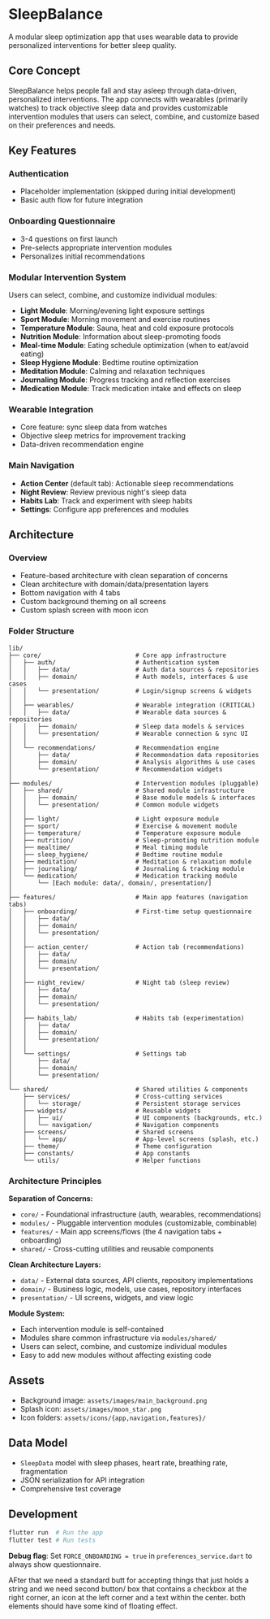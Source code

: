 # SleepBalance

A modular sleep optimization app that uses wearable data to provide personalized interventions for better sleep quality.

## Core Concept

SleepBalance helps people fall and stay asleep through data-driven, personalized interventions. The app connects with wearables (primarily watches) to track objective sleep data and provides customizable intervention modules that users can select, combine, and customize based on their preferences and needs.

## Key Features

### Authentication
- Placeholder implementation (skipped during initial development)
- Basic auth flow for future integration

### Onboarding Questionnaire
- 3-4 questions on first launch
- Pre-selects appropriate intervention modules
- Personalizes initial recommendations

### Modular Intervention System
Users can select, combine, and customize individual modules:
- **Light Module**: Morning/evening light exposure settings
- **Sport Module**: Morning movement and exercise routines
- **Temperature Module**: Sauna, heat and cold exposure protocols
- **Nutrition Module**: Information about sleep-promoting foods
- **Meal-time Module**: Eating schedule optimization (when to eat/avoid eating)
- **Sleep Hygiene Module**: Bedtime routine optimization
- **Meditation Module**: Calming and relaxation techniques
- **Journaling Module**: Progress tracking and reflection exercises
- **Medication Module**: Track medication intake and effects on sleep

### Wearable Integration
- Core feature: sync sleep data from watches
- Objective sleep metrics for improvement tracking
- Data-driven recommendation engine

### Main Navigation
- **Action Center** (default tab): Actionable sleep recommendations
- **Night Review**: Review previous night's sleep data
- **Habits Lab**: Track and experiment with sleep habits
- **Settings**: Configure app preferences and modules

## Architecture

### Overview
- Feature-based architecture with clean separation of concerns
- Clean architecture with domain/data/presentation layers
- Bottom navigation with 4 tabs
- Custom background theming on all screens
- Custom splash screen with moon icon

### Folder Structure

```
lib/
├── core/                          # Core app infrastructure
│   ├── auth/                      # Authentication system
│   │   ├── data/                  # Auth data sources & repositories
│   │   ├── domain/                # Auth models, interfaces & use cases
│   │   └── presentation/          # Login/signup screens & widgets
│   │
│   ├── wearables/                 # Wearable integration (CRITICAL)
│   │   ├── data/                  # Wearable data sources & repositories
│   │   ├── domain/                # Sleep data models & services
│   │   └── presentation/          # Wearable connection & sync UI
│   │
│   └── recommendations/           # Recommendation engine
│       ├── data/                  # Recommendation data repositories
│       ├── domain/                # Analysis algorithms & use cases
│       └── presentation/          # Recommendation widgets
│
├── modules/                       # Intervention modules (pluggable)
│   ├── shared/                    # Shared module infrastructure
│   │   ├── domain/                # Base module models & interfaces
│   │   └── presentation/          # Common module widgets
│   │
│   ├── light/                     # Light exposure module
│   ├── sport/                     # Exercise & movement module
│   ├── temperature/               # Temperature exposure module
│   ├── nutrition/                 # Sleep-promoting nutrition module
│   ├── mealtime/                  # Meal timing module
│   ├── sleep_hygiene/             # Bedtime routine module
│   ├── meditation/                # Meditation & relaxation module
│   ├── journaling/                # Journaling & tracking module
│   └── medication/                # Medication tracking module
│       └── [Each module: data/, domain/, presentation/]
│
├── features/                      # Main app features (navigation tabs)
│   ├── onboarding/                # First-time setup questionnaire
│   │   ├── data/
│   │   ├── domain/
│   │   └── presentation/
│   │
│   ├── action_center/             # Action tab (recommendations)
│   │   ├── data/
│   │   ├── domain/
│   │   └── presentation/
│   │
│   ├── night_review/              # Night tab (sleep review)
│   │   ├── data/
│   │   ├── domain/
│   │   └── presentation/
│   │
│   ├── habits_lab/                # Habits tab (experimentation)
│   │   ├── data/
│   │   ├── domain/
│   │   └── presentation/
│   │
│   └── settings/                  # Settings tab
│       ├── data/
│       ├── domain/
│       └── presentation/
│
└── shared/                        # Shared utilities & components
    ├── services/                  # Cross-cutting services
    │   └── storage/               # Persistent storage services
    ├── widgets/                   # Reusable widgets
    │   ├── ui/                    # UI components (backgrounds, etc.)
    │   └── navigation/            # Navigation components
    ├── screens/                   # Shared screens
    │   └── app/                   # App-level screens (splash, etc.)
    ├── theme/                     # Theme configuration
    ├── constants/                 # App constants
    └── utils/                     # Helper functions
```

### Architecture Principles

**Separation of Concerns:**
- `core/` - Foundational infrastructure (auth, wearables, recommendations)
- `modules/` - Pluggable intervention modules (customizable, combinable)
- `features/` - Main app screens/flows (the 4 navigation tabs + onboarding)
- `shared/` - Cross-cutting utilities and reusable components

**Clean Architecture Layers:**
- `data/` - External data sources, API clients, repository implementations
- `domain/` - Business logic, models, use cases, repository interfaces
- `presentation/` - UI screens, widgets, and view logic

**Module System:**
- Each intervention module is self-contained
- Modules share common infrastructure via `modules/shared/`
- Users can select, combine, and customize individual modules
- Easy to add new modules without affecting existing code

## Assets

- Background image: `assets/images/main_background.png`
- Splash icon: `assets/images/moon_star.png`
- Icon folders: `assets/icons/{app,navigation,features}/`

## Data Model

- `SleepData` model with sleep phases, heart rate, breathing rate, fragmentation
- JSON serialization for API integration
- Comprehensive test coverage

## Development

```bash
flutter run  # Run the app
flutter test # Run tests
```

**Debug flag**: Set `FORCE_ONBOARDING = true` in `preferences_service.dart` to always show questionnaire.


AFter that we need a standard butt for accepting things that just holds a string and we need second
button/ box that contains a checkbox at the right corner, an icon at the left corner and a text within
the center. both elements should have some kind of floating effect.